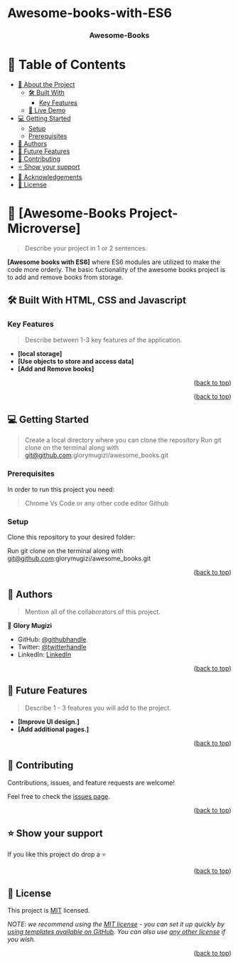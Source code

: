 # Awesome-books-with-ES6

<a name="readme-top"></a>

<div align="center">
  
  <h3><b>Awesome-Books</b></h3>

</div>

# 📗 Table of Contents

- [📖 About the Project](#about-project)
  - [🛠 Built With](#built-with)
    - [Key Features](#key-features)
  - [🚀 Live Demo](#live-demo)
- [💻 Getting Started](#getting-started)
  - [Setup](#setup)
  - [Prerequisites](#prerequisites)
- [👥 Authors](#authors)
- [🔭 Future Features](#future-features)
- [🤝 Contributing](#contributing)
- [⭐️ Show your support](#support)
- [🙏 Acknowledgements](#acknowledgements)
- [📝 License](#license)

# 📖 [Awesome-Books Project-Microverse] <a name=""></a>

> Describe your project in 1 or 2 sentences.

**[Awesome books with ES6]** where ES6 modules are utilized to make the code more orderly. The basic fuctionality of the awesome books project is to add and remove books from storage.

## 🛠 Built With <a name="built-with">HTML, CSS and Javascript</a>

### Key Features <a name="key-features"></a>

> Describe between 1-3 key features of the application.

- **[local storage]**
- **[Use objects to store and access data]**
- **[Add and Remove books]**

<p align="right">(<a href="#readme-top">back to top</a>)</p>

<p align="right">(<a href="#readme-top">back to top</a>)</p>

<!-- GETTING STARTED -->

## 💻 Getting Started <a name="getting-started"></a>

> Create a local directory where you can clone the repository
> Run git clone on the terminal along with git@github.com:glorymugizi/awesome_books.git

### Prerequisites

In order to run this project you need:

> Chrome
> Vs Code or any other code editor
> Github

### Setup

Clone this repository to your desired folder:

Run git clone on the terminal along with git@github.com:glorymugizi/awesome_books.git

<p align="right">(<a href="#readme-top">back to top</a>)</p>

<!-- AUTHORS -->

## 👥 Authors <a name="Glory Mugizi"></a>

> Mention all of the collaborators of this project.

👤 **Glory Mugizi**

- GitHub: [@githubhandle](https://github.com/glorymugizi)
- Twitter: [@twitterhandle]()
- LinkedIn: [LinkedIn]()

<p align="right">(<a href="#readme-top">back to top</a>)</p>

<!-- FUTURE FEATURES -->

## 🔭 Future Features <a name="future-features"></a>

> Describe 1 - 3 features you will add to the project.

- **[Improve UI design.]**
- **[Add additional pages.]**

<p align="right">(<a href="#readme-top">back to top</a>)</p>

<!-- CONTRIBUTING -->

## 🤝 Contributing <a name="contributing"></a>

Contributions, issues, and feature requests are welcome!

Feel free to check the [issues page](../../issues/).

<p align="right">(<a href="#readme-top">back to top</a>)</p>

<!-- SUPPORT -->

## ⭐️ Show your support <a name="support"></a>

If you like this project do drop a ⭐️

<p align="right">(<a href="#readme-top">back to top</a>)</p>

<!-- ACKNOWLEDGEMENTS -->

<!-- LICENSE -->

## 📝 License <a name="license"></a>

This project is [MIT](./LICENSE) licensed.

_NOTE: we recommend using the [MIT license](https://choosealicense.com/licenses/mit/) - you can set it up quickly by [using templates available on GitHub](https://docs.github.com/en/communities/setting-up-your-project-for-healthy-contributions/adding-a-license-to-a-repository). You can also use [any other license](https://choosealicense.com/licenses/) if you wish._

<p align="right">(<a href="#readme-top">back to top</a>)</p>
